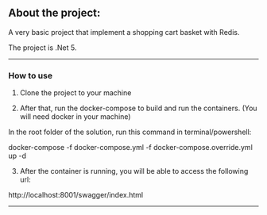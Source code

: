 
## About the project:

A very basic project that implement a shopping cart basket with Redis.

The project is .Net 5.

---

### How to use

1. Clone the project to your machine

2. After that, run the docker-compose to build and run the containers. (You will need docker in your machine)

In the root folder of the solution, run this command in terminal/powershell: 

docker-compose -f docker-compose.yml -f docker-compose.override.yml up -d

3. After the container is running, you will be able to access the following url:

http://localhost:8001/swagger/index.html

---
